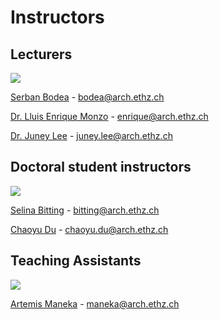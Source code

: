 # Instructors

## Lecturers

![](.gitbook/assets/csd2\_instructors-03.png)

[Serban Bodea](https://block.arch.ethz.ch/brg/people/serban-bodea) - bodea@arch.ethz.ch

[Dr. Lluis Enrique Monzo](http://www.vvz.ethz.ch/Vorlesungsverzeichnis/dozent.view?dozide=10056200\&ansicht=1\&semkez=2020W\&lang=en) - enrique@arch.ethz.ch

[Dr. Juney Lee](http://www.vvz.ethz.ch/Vorlesungsverzeichnis/dozent.view?dozide=10071466\&ansicht=1\&semkez=2020W\&lang=en) - juney.lee@arch.ethz.ch

## Doctoral student instructors

![](.gitbook/assets/csd2\_instructors-02.png)

[Selina Bitting](https://block.arch.ethz.ch/brg/people/selina-bitting) - bitting@arch.ethz.ch

[Chaoyu Du](https://block.arch.ethz.ch/brg/people/Chaoyu\_Du) - chaoyu.du@arch.ethz.ch

## Teaching Assistants

![](.gitbook/assets/csd2\_instructors-01.png)

[Artemis Maneka](https://block.arch.ethz.ch/brg/people/artemis-maneka) - maneka@arch.ethz.ch

